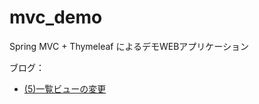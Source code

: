 mvc_demo
========

Spring MVC + Thymeleaf によるデモWEBアプリケーション

ブログ：
* [(5)一覧ビューの変更](http://brissyu.blogspot.jp/2014/07/spring-mvc-thymeleaf-web005A.html)
